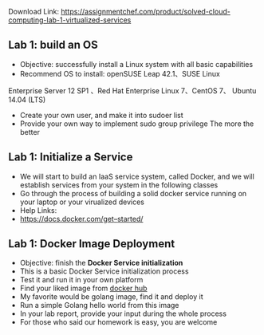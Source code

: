Download Link: https://assignmentchef.com/product/solved-cloud-computing-lab-1-virtualized-services
<br>
<h2>Lab 1: build an OS</h2>

<ul>

 <li>Objective: successfully install a Linux system with all basic capabilities</li>

 <li>Recommend OS to install: openSUSE Leap 42.1、SUSE Linux</li>

</ul>

Enterprise Server 12 SP1 、Red Hat Enterprise Linux 7、CentOS 7、 Ubuntu 14.04 (LTS)

<ul>

 <li>Create your own user, and make it into sudoer list</li>

 <li>Provide your own way to implement sudo group privilege The more the better</li>

</ul>

<h2>Lab 1: Initialize a Service</h2>

<ul>

 <li>We will start to build an IaaS service system, called Docker, and we will establish services from your system in the following classes</li>

 <li>Go through the process of building a solid docker service running on your laptop or your virualized devices</li>

 <li>Help Links:</li>

 <li><a href="https://docs.docker.com/get-started/">https://docs.docker.com/get</a><a href="https://docs.docker.com/get-started/">–</a><a href="https://docs.docker.com/get-started/">started</a><a href="https://docs.docker.com/get-started/">/</a></li>

</ul>

<h2>Lab 1: Docker Image Deployment</h2>

<ul>

 <li>Objective: finish the <strong>Docker Service initialization</strong></li>

 <li>This is a basic Docker Service initialization process</li>

 <li>Test it and run it in your own platform</li>

 <li>Find your liked image from <a href="https://hub.docker.com/">docker hub</a></li>

 <li>My favorite would be golang image, find it and deploy it</li>

 <li>Run a simple Golang hello world from this image</li>

 <li>In your lab report, provide your input during the whole process</li>

 <li>For those who said our homework is easy, you are welcome</li>

</ul>